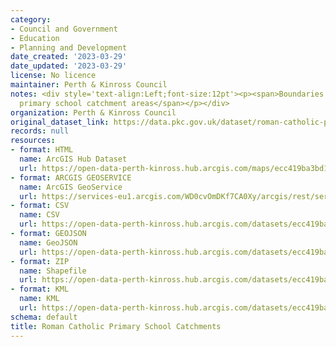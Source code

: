 ```yaml
---
category:
- Council and Government
- Education
- Planning and Development
date_created: '2023-03-29'
date_updated: '2023-03-29'
license: No licence
maintainer: Perth & Kinross Council
notes: <div style='text-align:Left;font-size:12pt'><p><span>Boundaries for Roman Catholic
  primary school catchment areas</span></p></div>
organization: Perth & Kinross Council
original_dataset_link: https://data.pkc.gov.uk/dataset/roman-catholic-primary-school-catchments1
records: null
resources:
- format: HTML
  name: ArcGIS Hub Dataset
  url: https://open-data-perth-kinross.hub.arcgis.com/maps/ecc419ba3bd14db9b0aac0a362f80a3d_6
- format: ARCGIS GEOSERVICE
  name: ArcGIS GeoService
  url: https://services-eu1.arcgis.com/WD0cvOmDKf7CA0Xy/arcgis/rest/services/Roman_Catholic_Primary_School_Catchments/FeatureServer/6
- format: CSV
  name: CSV
  url: https://open-data-perth-kinross.hub.arcgis.com/datasets/ecc419ba3bd14db9b0aac0a362f80a3d_6.csv?outSR=%7B%22latestWkid%22%3A27700%2C%22wkid%22%3A27700%7D
- format: GEOJSON
  name: GeoJSON
  url: https://open-data-perth-kinross.hub.arcgis.com/datasets/ecc419ba3bd14db9b0aac0a362f80a3d_6.geojson?outSR=%7B%22latestWkid%22%3A27700%2C%22wkid%22%3A27700%7D
- format: ZIP
  name: Shapefile
  url: https://open-data-perth-kinross.hub.arcgis.com/datasets/ecc419ba3bd14db9b0aac0a362f80a3d_6.zip?outSR=%7B%22latestWkid%22%3A27700%2C%22wkid%22%3A27700%7D
- format: KML
  name: KML
  url: https://open-data-perth-kinross.hub.arcgis.com/datasets/ecc419ba3bd14db9b0aac0a362f80a3d_6.kml?outSR=%7B%22latestWkid%22%3A27700%2C%22wkid%22%3A27700%7D
schema: default
title: Roman Catholic Primary School Catchments
---
```

